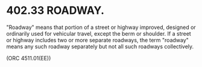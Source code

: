 402.33 ROADWAY.
===============

"Roadway" means that portion of a street or highway improved, designed
or ordinarily used for vehicular travel, except the berm or shoulder. If
a street or highway includes two or more separate roadways, the term
"roadway" means any such roadway separately but not all such roadways
collectively.

(ORC 4511.01(EE))
